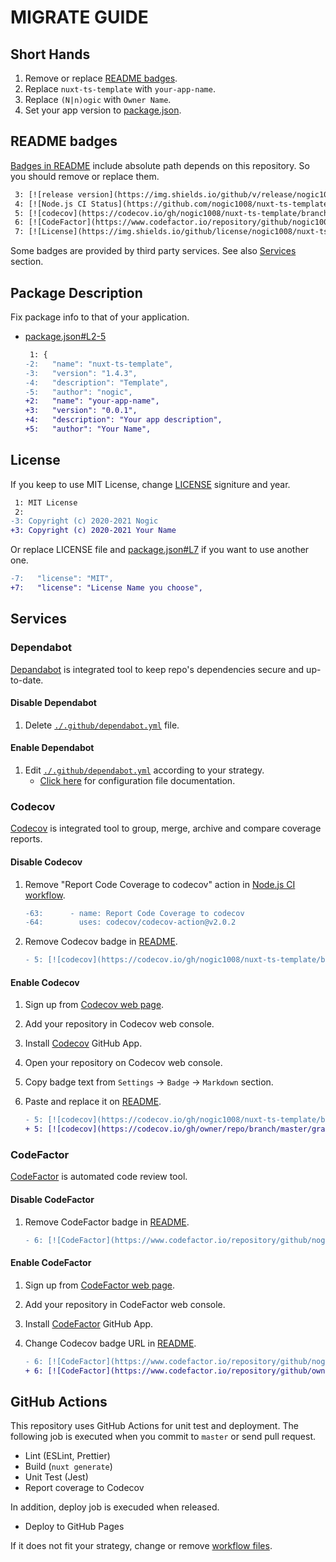 # MIGRATE GUIDE

## Short Hands

1. Remove or replace [README badges](./README.md#L3-7).
1. Replace `nuxt-ts-template` with `your-app-name`.
1. Replace `(N|n)ogic` with `Owner Name`.
1. Set your app version to [package.json](./package.json#L3).

## README badges

[Badges in README](./README.md#L3-7) include absolute path depends on this repository.
So you should remove or replace them.

```diff
 3: [![release version](https://img.shields.io/github/v/release/nogic1008/nuxt-ts-template "release version")](https://github.com/nogic1008/nuxt-ts-template/releases)
 4: [![Node.js CI Status](https://github.com/nogic1008/nuxt-ts-template/workflows/Node%20CI/badge.svg "Node.js CI Status")](/nogic1008/nuxt-ts-template/actions?query=workflow%3A%22Node+CI%22)
 5: [![codecov](https://codecov.io/gh/nogic1008/nuxt-ts-template/branch/master/graph/badge.svg?token=kqxUANskoN)](https://codecov.io/gh/nogic1008/nuxt-ts-template)
 6: [![CodeFactor](https://www.codefactor.io/repository/github/nogic1008/nuxt-ts-template/badge)](https://www.codefactor.io/repository/github/nogic1008/nuxt-ts-template)
 7: [![License](https://img.shields.io/github/license/nogic1008/nuxt-ts-template)](LICENSE)
```

Some badges are provided by third party services. See also [Services](#services) section.

## Package Description

Fix package info to that of your application.

- [package.json#L2-5](./package.json#L2-5)

  ```diff
   1: {
  -2:   "name": "nuxt-ts-template",
  -3:   "version": "1.4.3",
  -4:   "description": "Template",
  -5:   "author": "nogic",
  +2:   "name": "your-app-name",
  +3:   "version": "0.0.1",
  +4:   "description": "Your app description",
  +5:   "author": "Your Name",
  ```

## License

If you keep to use MIT License, change [LICENSE](./LICENSE#L3) signiture and year.

```diff
 1: MIT License
 2: 
-3: Copyright (c) 2020-2021 Nogic
+3: Copyright (c) 2020-2021 Your Name
```

Or replace LICENSE file and [package.json#L7](./package.json#L7) if you want to use another one.

```diff
-7:   "license": "MIT",
+7:   "license": "License Name you choose",
```

## Services

### Dependabot

[Depandabot](https://help.github.com/github/administering-a-repository/about-github-dependabot) is integrated tool to keep repo's dependencies secure and up-to-date.

#### Disable Dependabot

1. Delete [`./.github/dependabot.yml`](./.github/dependabot.yml) file.

#### Enable Dependabot

1. Edit [`./.github/dependabot.yml`](./.github/dependabot.yml) according to your strategy.
    - [Click here](https://help.github.com/github/administering-a-repository/configuration-options-for-dependency-updates) for configuration file documentation.

### Codecov

[Codecov](https://codecov.io/) is integrated tool to group, merge, archive and compare coverage reports.

#### Disable Codecov

1. Remove "Report Code Coverage to codecov" action in [Node.js CI workflow](./.github/workflows/nodejs.yml#L63-64).

    ```diff
    -63:      - name: Report Code Coverage to codecov
    -64:        uses: codecov/codecov-action@v2.0.2
    ```

1. Remove Codecov badge in [README](./README.md#L5).

    ```diff
    - 5: [![codecov](https://codecov.io/gh/nogic1008/nuxt-ts-template/branch/master/graph/badge.svg?token=kqxUANskoN)](https://codecov.io/gh/nogic1008/nuxt-ts-template)
    ```

#### Enable Codecov

1. Sign up from [Codecov web page](https://codecov.io/).
1. Add your repository in Codecov web console.
1. Install [Codecov](https://github.com/marketplace/codecov) GitHub App.
1. Open your repository on Codecov web console.
1. Copy badge text from `Settings` -> `Badge` -> `Markdown` section.
1. Paste and replace it on [README](./README.md#L5).

    ```diff
    - 5: [![codecov](https://codecov.io/gh/nogic1008/nuxt-ts-template/branch/master/graph/badge.svg?token=kqxUANskoN)](https://codecov.io/gh/nogic1008/nuxt-ts-template)
    + 5: [![codecov](https://codecov.io/gh/owner/repo/branch/master/graph/badge.svg?token=XXXXXXXXXX)](https://codecov.io/gh/owner/repo)
    ```

### CodeFactor

[CodeFactor](https://www.codefactor.io/) is automated code review tool.

#### Disable CodeFactor

1. Remove CodeFactor badge in [README](./README.md#L6).

    ```diff
    - 6: [![CodeFactor](https://www.codefactor.io/repository/github/nogic1008/nuxt-ts-template/badge)](https://www.codefactor.io/repository/github/nogic1008/nuxt-ts-template)
    ```

#### Enable CodeFactor

1. Sign up from [CodeFactor web page](https://www.codefactor.io/).
1. Add your repository in CodeFactor web console.
1. Install [CodeFactor](https://github.com/marketplace/codefactor) GitHub App.
1. Change Codecov badge URL in [README](./README.md#L6).

    ```diff
    - 6: [![CodeFactor](https://www.codefactor.io/repository/github/nogic1008/nuxt-ts-template/badge)](https://www.codefactor.io/repository/github/nogic1008/nuxt-ts-template)
    + 6: [![CodeFactor](https://www.codefactor.io/repository/github/owner/repo/badge)](https://www.codefactor.io/repository/github/owner/repo)
    ```

## GitHub Actions

This repository uses GitHub Actions for unit test and deployment.
The following job is executed when you commit to `master` or send pull request.

- Lint (ESLint, Prettier)
- Build (`nuxt generate`)
- Unit Test (Jest)
- Report coverage to Codecov

In addition, deploy job is execuded when released.

- Deploy to GitHub Pages

If it does not fit your strategy, change or remove [workflow files](./.github/workflows/).
